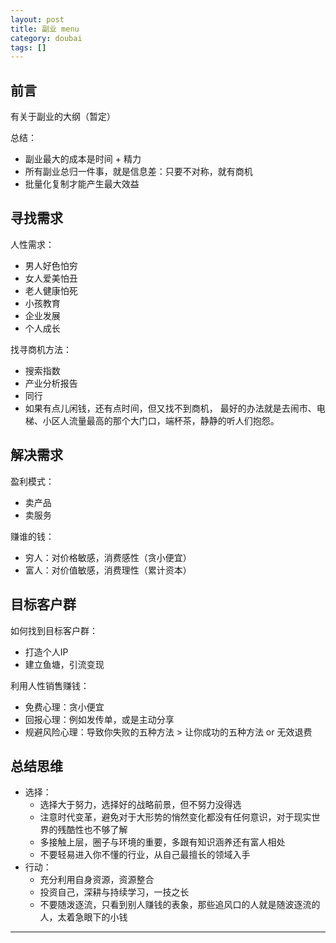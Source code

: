 ```yaml
---
layout: post
title: 副业 menu
category: doubai
tags: []
---
```


## 前言

有关于副业的大纲（暂定）

总结：
- 副业最大的成本是时间 + 精力
- 所有副业总归一件事，就是信息差：只要不对称，就有商机
- 批量化复制才能产生最大效益

## 寻找需求

人性需求：
- 男人好色怕穷
- 女人爱美怕丑
- 老人健康怕死
- 小孩教育
- 企业发展
- 个人成长

找寻商机方法：
- 搜索指数
- 产业分析报告
- 同行
- 如果有点儿闲钱，还有点时间，但又找不到商机， 最好的办法就是去闹市、电梯、小区人流量最高的那个大门口，端杯茶，静静的听人们抱怨。

## 解决需求

盈利模式：
- 卖产品
- 卖服务

赚谁的钱：
- 穷人：对价格敏感，消费感性（贪小便宜）
- 富人：对价值敏感，消费理性（累计资本）

## 目标客户群

如何找到目标客户群：
- 打造个人IP
- 建立鱼塘，引流变现

利用人性销售赚钱：
- 免费心理：贪小便宜
- 回报心理：例如发传单，或是主动分享
- 规避风险心理：导致你失败的五种方法 > 让你成功的五种方法 or 无效退费

## 总结思维

- 选择：
    - 选择大于努力，选择好的战略前景，但不努力没得选
    - 注意时代变革，避免对于大形势的悄然变化都没有任何意识，对于现实世界的残酷性也不够了解
    - 多接触上层，圈子与环境的重要，多跟有知识涵养还有富人相处
    - 不要轻易进入你不懂的行业，从自己最擅长的领域入手
- 行动：
    - 充分利用自身资源，资源整合
    - 投资自己，深耕与持续学习，一技之长
    - 不要随泼逐流，只看到别人赚钱的表象，那些追风口的人就是随波逐流的人，太着急眼下的小钱

---
